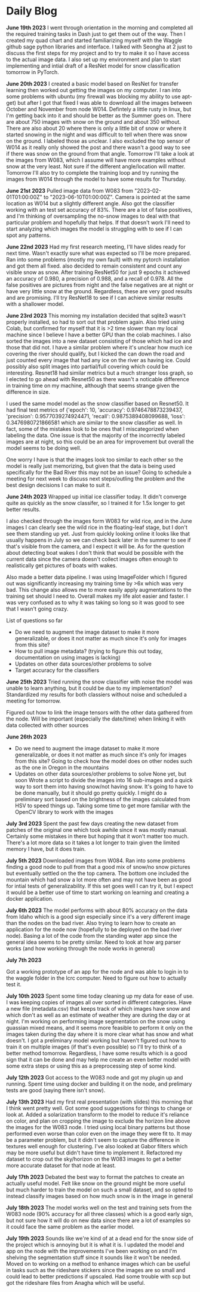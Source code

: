 # Daily Blog

**June 19th 2023**
I went through orientation in the morning and completed all the required training tasks in Dash just to get them out of the way. Then I created my quad chart and started familiarizing myself with the Waggle github sage python libraries and interface. I talked with Seongha at 2 just to discuss the first steps for my project and to try to make it so I have access to the actual image data. I also set up my environment and plan to start implementing and intial draft of a ResNet model for snow classification tomorrow in PyTorch.

**June 20th 2023**
I created a basic model based on ResNet for transfer learning then worked out getting the images on my computer. I ran into some problems with ubuntu (my firewall was blocking my ability to use apt-get) but after I got that fixed I was able to download all the images between October and November from node W014. Defintely a little rusty in linux, but I'm getting back into it and should be better as the Summer goes on. There are about 750 images with snow on the ground and about 350 without. There are also about 20 where there is only a little bit of snow or where it started snowing in the night and was difficult to tell when there was snow on the ground. I labeled those as unclear. I also excluded the top sensor of W014 as it really only showed the post and there wasn't a good way to see if there was snow on the ground from that angle. Tomorrow I'll take a look at the images from W083, which I assume will have more examples without snow at the very least. Not sure if the different angle/location will matter. Tomorrow I'll also try to complete the training loop and try running the images from W014 through the model to have some results for Thursday.

**June 21st 2023**
Pulled image data from W083 from "2023-02-01T01:00:00Z" to "2023-06-10T01:00:00Z". Camera is pointed at the same location as W014 but a slightly different angle. Also got the classifier working with an test set accuracy of 83%. There are a lot of false positives, and I'm thinking of oversampling the no-snow images to deal with that particular problem and hopefully that helps. If that doesn't work I'll need to start analyzing which images the model is struggling with to see if I can spot any patterns. 

**June 22nd 2023**
Had my first research meeting, I'll have slides ready for next time. Wasn't exactly sure what was expected so I'll be more prepared. Ran into some problems (mostly my own fault) with my pytorch installation and got them all fixed. also decided to remain consistent and count any visible snow as snow. After training ResNet50 for just 9 epochs it achieved an accuracy of 0.980, a precision of 0.988, and a  recall of 0.978. All the false positives are pictures from night and the false negatives are at night or have very little snow at the ground. Regardless, these are very good results and are promising. I'll try ResNet18 to see if I can achieve similar results with a shallower model.

**June 23rd 2023**
This morning my installation decided that sqlite3 wasn't properly installed, so had to sort out that problem again. Also tried using Colab, but confirmed for myself that it is >2 time slower than my local machine since I believe I have a better GPU than the colab machines. I also sorted the images into a new dataset consisting of those which had ice and those that did not. I have a similar problem where it's unclear how much ice covering the river should qualify, but I kicked the can down the road and just counted every image that had any ice on the river as having ice. Could possibly also split images into partial/full covering which could be interesting. Resnet18 had similar metrics but a much stranger loss graph, so I elected to go ahead with Resnet50 as there wasn't a noticable difference in training time on my machine, although that seems strange given the difference in size.

I used the same model model as the snow classifier based on Resnet50. It had final test metrics of {'epoch': 10, 'accuracy': 0.9746478873239437, 'precision': 0.9577039274924471, 'recall': 0.9875389408099688, 'loss': 0.3476980721866581 which are similar to the snow classifier as well. In fact, some of the mistakes look to be ones that I miscategorized when labeling the data. One issue is that the majority of the incorrectly labeled images are at night, so this could be an area for improvement but overall the model seems to be doing well.

One worry I have is that the images look too similar to each other so the model is really just memorizing, but given that the data is being used specifically for the Bad River this may not be an issue? Going to schedule a meeting for next week to discuss next steps/outling the problem and the best design decisions I can make to suit it.

**June 24th 2023**
Wrapped up initial ice classifier today. It didn't converge quite as quickly as the snow classifer, so I trained it for 1.5x longer to get better results.

I also checked through the images form W083 for wild rice, and in the June images I can clearly see the wild rice in the floating-leaf stage, but I don't see them standing up yet. Just from quickly looking online it looks like that usually happens in July so we can check back later in the summer to see if that's visible from the camera, and I expect it will be. As for the question about detecting boat wakes I don't think that would be possible with the current data since the camera doesn't collect images often enough to realistically get pictures of boats with wakes.

Also made a better data pipeline. I was using ImageFolder which I figured out was significantly increasing my training time by >6x which was very bad. This change also allows me to more easily apply augmentations to the training set should I need to. Overall makes my life alot easier and faster. I was very confused as to why it was taking so long so it was good to see that I wasn't going crazy.

List of questions so far
- Do we need to augment the image dataset to make it more generalizable, or does it not matter as much since it's only for images from this site?
- How to pull image metadata? (trying to figure this out today, documentation on using images is lacking)
- Updates on other data sources/other problems to solve
- Target accuracy for the classifiers

**June 25th 2023**
Tried running the snow classifier with noise the model was unable to learn anything, but it could be due to my implementation? Standardized my results for both classiers without noise and scheduled a meeting for tomorrow.

Figured out how to link the image tensors with the other data gathered from the node. Will be important (especially the date/time) when linking it with data collected with other sources

**June 26th 2023**
- Do we need to augment the image dataset to make it more generalizable, or does it not matter as much since it's only for images from this site?
    Going to check how the model does on other nodes such as the one in Oregon in the mountains
- Updates on other data sources/other problems to solve
    None yet, but soon
Wrote a script to divide the images into 16 sub-images and a quick way to sort them into having snow/not having snow. It's going to have to be done manually, but it should go pretty quickly. I might do a preliminary sort based on the brightness of the images calculated from HSV to speed things up. Taking some time to get more familiar with the OpenCV library to work with the images

**July 3rd 2023**
Spent the past few days creating the new dataset from patches of the original one which took  awhile since it was mostly manual. Certainly some mistakes in there but hoping that it won't matter too much. There's a lot more data so it takes a lot longer to train given the limited memory I have, but it does train. 

**July 5th 2023**
Downloaded images from W084. Ran into some problems finding a good node to pull from that a good mix of snow/no snow pictures but eventually settled on the the top camera. The bottom one included the mountain which had snow a lot more often and may not have been as good for intial tests of generalizability. If this set goes well I can try it, but I expect it would be a better use of time to start working on learning and creating a docker application.

**July 6th 2023**
The model performs with about 80% accuracy on the data from Idaho which is a good sign especially since it's a very different image than the nodes on the bad river. Also trying to learn how to create an application for the node now (hopefully to be deployed on the bad river node). Basing a lot of the code from the standing water app since the general idea seems to be pretty similar. Need to look at how arg parser works (and how working through the node works in general)

**July 7th 2023**

Got a working prototype of an app for the node and was able to login in to the waggle folder in the lcrc computer. Need to figure out how to actually test it.

**July 10th 2023** 
Spent some time today cleaning up my data for ease of use. I was keeping copies of images all over sorted in different categories. Have a new file (metadata.csv) that keeps track of which images have snow and which don't as well as an estimate of weather they are during the day or at night. I'm working on performing image segmentation on the snow using guassian mixed means, and it seems more feasible to perform it only on the images taken during the day where it is more clear what has snow and what doesn't. I got a preliminary model working but haven't figured out how to train it on multiple images (if that's even possible) so I'll try to think of a better method tomorrow. Regardless, I have some results which is a good sign that it can be done and may help me create an even better model with some extra steps or using this as a preprocessing step of some kind.

**July 12th 2023**
Got access to the W083 node and got my plugin up and running. Spent time using docker and building it on the node, and prelimary tests are good (saying there isn't snow).

**July 13th 2023**
Had my first real presentation (with slides) this morning that I think went pretty well. Got some good suggestions for things to change or look at. Added a solarization transform to the model to reduce it's reliance on color, and plan on cropping the image to exclude the horizon line above the images for the W083 node. I tried using local binary patterns but those performed even worse than color even on the image they were fit to. It may be a parameter problem, but it didn't seem to capture the difference in textures well enough for clustering. I've also looked at Gabor filters which may be more useful but didn't have time to implement it. Refactored my dataset to crop out the sky/horizon on the W083 images to get a better more accurate dataset for that node at least.

**July 17th 2023**
Debated the best way to format the patches to create an actually useful model. Felt like snow on the ground might be more useful but much harder to train the model on such a small dataset, and so opted to instead classify images based on how much snow is in the image in general

**July 18th 2023**
The model works well on the test and training sets from the W083 node (90% accuracy for all three classes) which is a good early sign, but not sure how it will do on new data since there are a lot of examples so it could face the same problem as the earlier model.

**July 19th 2023**
Sounds like we're kind of at a dead end for the snow side of the project which is annoying but it is what it is. I updated the model and app on the node with the improvements I've been working on and I'm shelving the segmentation stuff since it sounds like it won't be needed. Moved on to working on a method to enhance images which can be useful in tasks such as the rideshare stickers since the images are so small and could lead to better predictions if upscaled. Had some trouble with scp but got the rideshare files from Anagha which will be useful.